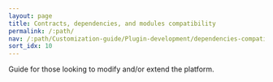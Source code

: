 ```yaml
---
layout: page
title: Contracts, dependencies, and modules compatibility
permalink: /:path/
nav: /:path/Customization-guide/Plugin-development/dependencies-compatibility
sort_idx: 10
---
```


Guide for those looking to modify and/or extend the platform.